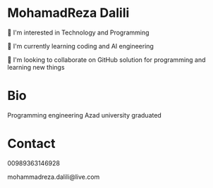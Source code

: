 <!DOCTYPE html>
<html>

<body>
  <h1>MohamadReza Dalili</h1>
<p>👀 I'm interested in Technology and Programming</p>
<p>🌱 I'm currently learning coding and AI engineering</p>
<p>💞️ I'm looking to collaborate on GitHub solution for programming and learning new things</p>

<h1>Bio</h1>
<p>Programming engineering Azad university graduated</p>

<h1>Contact</h1>
<p>00989363146928</p>
<p>mohammadreza.dalili@live.com</p>

</body>
</html>
